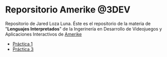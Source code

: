 # Reporsitorio Amerike @3DEV
Repositorio de Jared Loza Luna.
Éste es el repositorio de la materia de "**Lenguajes Interpretados**" de la Ingerinería en Desarrollo de Videojuegos y Aplicaciones Interactivos de [Amerike](https://amerike.edu.mx)

- [Práctica 1](Práctica1.md)
- [Práctica 3](https://github.com/oldmaster94/main)